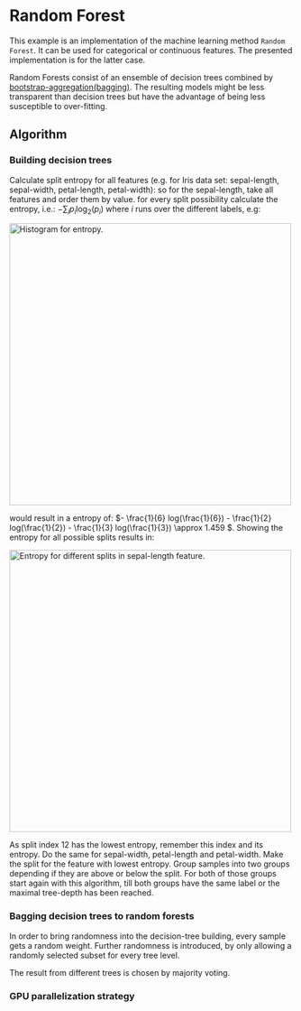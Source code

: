 # Random Forest
This example is an implementation of the machine learning method `Random Forest`. It can be used for categorical or continuous features.
The presented implementation is for the latter case.

Random Forests consist of an ensemble of decision trees combined by [bootstrap-aggregation(bagging)](http://en.wikipedia.org/wiki/Bootstrap_aggregating). 
The resulting models might be less transparent than decision trees but have the advantage of being less susceptible to over-fitting.

## Algorithm

### Building decision trees

Calculate split entropy for all features (e.g. for Iris data set: sepal-length, sepal-width, petal-length, petal-width): so for the sepal-length, take all features and order them by value.
for every split possibility calculate the entropy, i.e.: $- \sum_i p_i \log_2(p_i)$ where $i$ runs over the different labels, e.g:

<img src="../../content/images/histogramOnLabels.png" width="500" alt="Histogram for entropy.">

would result in a entropy of: $- \frac{1}{6} log(\frac{1}{6}) - \frac{1}{2} log(\frac{1}{2}) - \frac{1}{3} log(\frac{1}{3}) \approx 1.459 $. Showing the entropy for all possible splits results in:

<img src="../../content/images/Entropy.png" width="500" alt="Entropy for different splits in sepal-length feature.">

As split index 12 has the lowest entropy, remember this index and its entropy.
Do the same for sepal-width, petal-length and petal-width. Make the split for the feature with lowest entropy. Group samples into two groups depending if they
are above or below the split. For both of those groups start again with this algorithm, till both groups have the same label or the maximal tree-depth has been reached.

### Bagging decision trees to random forests
In order to bring randomness into the decision-tree building, every sample gets a random weight. Further randomness is introduced, by only allowing a randomly selected subset
for every tree level.

The result from different trees is chosen by majority voting.

### GPU parallelization strategy
